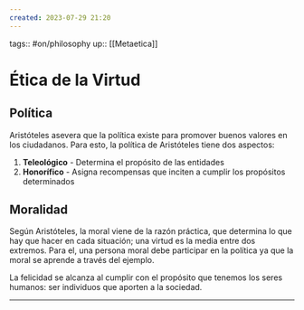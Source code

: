 ```yaml
---
created: 2023-07-29 21:20
---
```

tags:: #on/philosophy 
up:: [[Metaetica]]
# Ética de la Virtud
## Política
Aristóteles asevera que la política existe para promover buenos valores en los ciudadanos. Para esto, la política de Aristóteles tiene dos aspectos:
1. **Teleológico** - Determina el propósito de las entidades
2. **Honorífico** - Asigna recompensas que inciten a cumplir los propósitos determinados

## Moralidad
Según Aristóteles, la moral viene de la razón práctica, que determina lo que hay que hacer en cada situación; una virtud es la media entre dos extremos. Para el, una persona moral debe participar en la política ya que la moral se aprende a través del ejemplo.

La felicidad se alcanza al cumplir con el propósito que tenemos los seres humanos: ser individuos que aporten a la sociedad.
___
